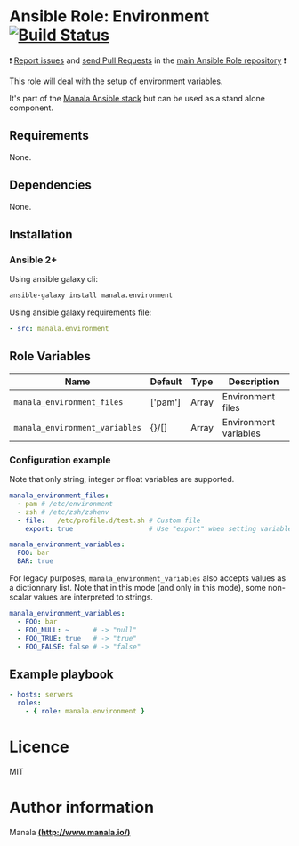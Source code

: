 # Ansible Role: Environment [![Build Status](https://travis-ci.org/manala/ansible-role-environment.svg?branch=master)](https://travis-ci.org/manala/ansible-role-environment)

:exclamation: [Report issues](https://github.com/manala/ansible-roles/issues) and [send Pull Requests](https://github.com/manala/ansible-roles/pulls) in the [main Ansible Role repository](https://github.com/manala/ansible-roles) :exclamation:

This role will deal with the setup of environment variables.

It's part of the [Manala Ansible stack](http://www.manala.io) but can be used as a stand alone component.

## Requirements

None.

## Dependencies

None.

## Installation

### Ansible 2+

Using ansible galaxy cli:

```bash
ansible-galaxy install manala.environment
```

Using ansible galaxy requirements file:

```yaml
- src: manala.environment
```

## Role Variables

| Name                           | Default | Type    | Description            |
| ------------------------------ | ------- | ------- | ---------------------- |
| `manala_environment_files`     | ['pam'] | Array   |  Environment files     |
| `manala_environment_variables` | {}/[]   | Array   |  Environment variables |

### Configuration example

Note that only string, integer or float variables are supported.

```yaml
manala_environment_files:
  - pam # /etc/environment
  - zsh # /etc/zsh/zshenv
  - file:   /etc/profile.d/test.sh # Custom file
    export: true                   # Use "export" when setting variable

manala_environment_variables:
  FOO: bar
  BAR: true
```

For legacy purposes, `manala_environment_variables` also accepts values as
a dictionnary list.
Note that in this mode (and only in this mode), some non-scalar values are
interpreted to strings.

```yaml
manala_environment_variables:
  - FOO: bar
  - FOO_NULL: ~      # -> "null"
  - FOO_TRUE: true   # -> "true"
  - FOO_FALSE: false # -> "false"
```

## Example playbook

```yaml
- hosts: servers
  roles:
    - { role: manala.environment }
```

# Licence

MIT

# Author information

Manala [**(http://www.manala.io/)**](http://www.manala.io)
